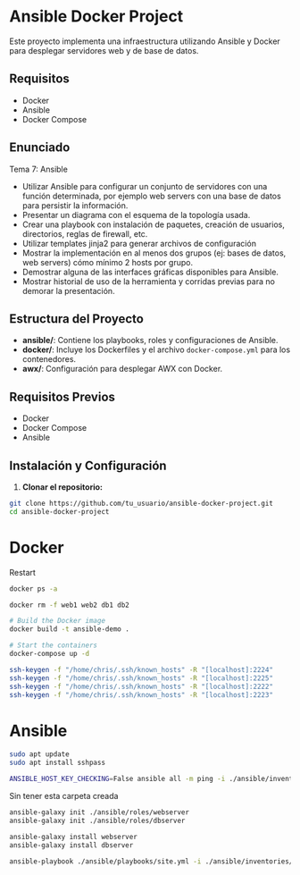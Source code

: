 # Ansible Docker Project

Este proyecto implementa una infraestructura utilizando Ansible y Docker para desplegar servidores web y de base de datos.

## Requisitos

- Docker
- Ansible
- Docker Compose

## Enunciado

Tema 7: Ansible
- Utilizar Ansible para configurar un conjunto de servidores con una función determinada, por ejemplo web servers con una base de datos para persistir la información.
- Presentar un diagrama con el esquema de la topología usada.
- Crear una playbook con instalación de paquetes, creación de usuarios, directorios, reglas de firewall, etc.
- Utilizar templates jinja2 para generar archivos de configuración
- Mostrar la implementación en al menos dos grupos (ej: bases de datos, web servers) cómo mínimo 2 hosts por grupo.
- Demostrar alguna de las interfaces gráficas disponibles para Ansible.
- Mostrar historial de uso de la herramienta y corridas previas para no demorar la presentación.

## Estructura del Proyecto

- **ansible/**: Contiene los playbooks, roles y configuraciones de Ansible.
- **docker/**: Incluye los Dockerfiles y el archivo `docker-compose.yml` para los contenedores.
- **awx/**: Configuración para desplegar AWX con Docker.

## Requisitos Previos

- Docker
- Docker Compose
- Ansible

## Instalación y Configuración

1. **Clonar el repositorio:**

```bash
git clone https://github.com/tu_usuario/ansible-docker-project.git
cd ansible-docker-project

```

# Docker

Restart

```sh
docker ps -a

docker rm -f web1 web2 db1 db2

```

```sh
# Build the Docker image
docker build -t ansible-demo .

# Start the containers
docker-compose up -d

```

```sh
ssh-keygen -f "/home/chris/.ssh/known_hosts" -R "[localhost]:2224"
ssh-keygen -f "/home/chris/.ssh/known_hosts" -R "[localhost]:2225"
ssh-keygen -f "/home/chris/.ssh/known_hosts" -R "[localhost]:2222"
ssh-keygen -f "/home/chris/.ssh/known_hosts" -R "[localhost]:2223"

```

# Ansible

```sh
sudo apt update
sudo apt install sshpass

```

```sh
ANSIBLE_HOST_KEY_CHECKING=False ansible all -m ping -i ./ansible/inventories/hosts.ini

```

Sin tener esta carpeta creada

```sh
ansible-galaxy init ./ansible/roles/webserver
ansible-galaxy init ./ansible/roles/dbserver

```

```sh
ansible-galaxy install webserver
ansible-galaxy install dbserver

```

```sh
ansible-playbook ./ansible/playbooks/site.yml -i ./ansible/inventories/hosts.ini

```